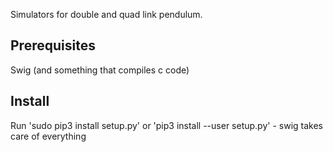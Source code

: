 Simulators for double and quad link pendulum. 

## Prerequisites
Swig (and something that compiles c code)

## Install

Run 'sudo pip3 install setup.py' or 'pip3 install --user setup.py' - swig takes care of everything
